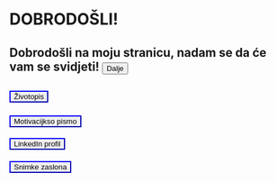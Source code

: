 <!DOCTYPE html>
<html lang="hr">
<head>
    <meta charset="UTF-8">
</head>
<body>
    <h1>DOBRODOŠLI!</h1>
    <H2>Dobrodošli na moju stranicu, nadam se da će vam se svidjeti!
   <button onclick="alert('Kliknuto!')">Dalje</button>  
                                                                    
<h2>
<a href="Josip_Tadić_Životopis.pdf" target="_blank" download>
  <button style="border-color: blue; cursor: pointer;"> <img src="Diplomska-kapa-Photoroom.jpg style="width:40px; height:40px; vertical-align:middle;"  
    alt="" >Životopis</button>
</a>
</h2>

<h3>
<a href="Josip_Tadić_Motivacijsko_pismo.pdf" target="_blank" download>
  <button style="border-color: blue; cursor: pointer;"> <img src="Diplomska-kapa-Photoroom.jpg style="width:40px; height:40px; vertical-align:middle;"  
    alt="" >Motivacijkso pismo</button>
</a>
</h3>

<h4>
<a href=".pdf" target="_blank" download>
  <button style="border-color: blue; cursor: pointer;"> <img src="Diplomska-kapa-Photoroom.jpg style="width:40px; height:40px; vertical-align:middle;"  
    alt="" >LinkedIn profil</button>
</a>
</h4>


<h5>
<a href=https://www.linkedin.com/in/josip-tadi%C4%87-031588172/ target="_blank">  
  <button style="border-color: blue; cursor: pointer;"> <img src="Diplomska-kapa-Photoroom.jpg style="width:40px; height:40px; vertical-align:middle;"  
    alt="" >Snimke zaslona</button>
</a>
</h5>



